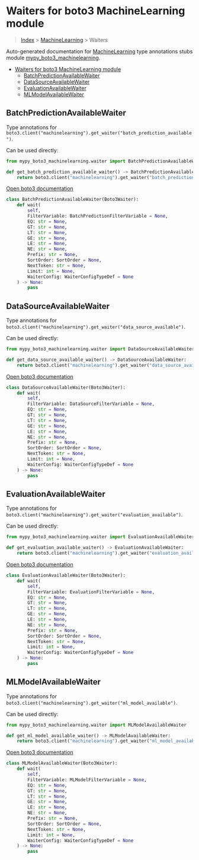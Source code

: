 # Waiters for boto3 MachineLearning module

> [Index](../README.md) > [MachineLearning](./README.md) > Waiters

Auto-generated documentation for [MachineLearning](https://boto3.amazonaws.com/v1/documentation/api/latest/reference/services/machinelearning.html#MachineLearning)
type annotations stubs module [mypy_boto3_machinelearning](https://pypi.org/project/mypy-boto3-machinelearning/).

- [Waiters for boto3 MachineLearning module](#waiters-for-boto3-machinelearning-module)
  - [BatchPredictionAvailableWaiter](#batchpredictionavailablewaiter)
  - [DataSourceAvailableWaiter](#datasourceavailablewaiter)
  - [EvaluationAvailableWaiter](#evaluationavailablewaiter)
  - [MLModelAvailableWaiter](#mlmodelavailablewaiter)

## BatchPredictionAvailableWaiter

Type annotations for `boto3.client("machinelearning").get_waiter("batch_prediction_available")`.

Can be used directly:

```python
from mypy_boto3_machinelearning.waiter import BatchPredictionAvailableWaiter

def get_batch_prediction_available_waiter() -> BatchPredictionAvailableWaiter:
    return boto3.client("machinelearning").get_waiter("batch_prediction_available")
```

[Open boto3 documentation](https://boto3.amazonaws.com/v1/documentation/api/latest/reference/services/machinelearning.html#MachineLearning.Waiter.batch_prediction_available)

```python
class BatchPredictionAvailableWaiter(Boto3Waiter):
    def wait(
        self,
        FilterVariable: BatchPredictionFilterVariable = None,
        EQ: str = None,
        GT: str = None,
        LT: str = None,
        GE: str = None,
        LE: str = None,
        NE: str = None,
        Prefix: str = None,
        SortOrder: SortOrder = None,
        NextToken: str = None,
        Limit: int = None,
        WaiterConfig: WaiterConfigTypeDef = None
    ) -> None:
        pass
```
## DataSourceAvailableWaiter

Type annotations for `boto3.client("machinelearning").get_waiter("data_source_available")`.

Can be used directly:

```python
from mypy_boto3_machinelearning.waiter import DataSourceAvailableWaiter

def get_data_source_available_waiter() -> DataSourceAvailableWaiter:
    return boto3.client("machinelearning").get_waiter("data_source_available")
```

[Open boto3 documentation](https://boto3.amazonaws.com/v1/documentation/api/latest/reference/services/machinelearning.html#MachineLearning.Waiter.data_source_available)

```python
class DataSourceAvailableWaiter(Boto3Waiter):
    def wait(
        self,
        FilterVariable: DataSourceFilterVariable = None,
        EQ: str = None,
        GT: str = None,
        LT: str = None,
        GE: str = None,
        LE: str = None,
        NE: str = None,
        Prefix: str = None,
        SortOrder: SortOrder = None,
        NextToken: str = None,
        Limit: int = None,
        WaiterConfig: WaiterConfigTypeDef = None
    ) -> None:
        pass
```
## EvaluationAvailableWaiter

Type annotations for `boto3.client("machinelearning").get_waiter("evaluation_available")`.

Can be used directly:

```python
from mypy_boto3_machinelearning.waiter import EvaluationAvailableWaiter

def get_evaluation_available_waiter() -> EvaluationAvailableWaiter:
    return boto3.client("machinelearning").get_waiter("evaluation_available")
```

[Open boto3 documentation](https://boto3.amazonaws.com/v1/documentation/api/latest/reference/services/machinelearning.html#MachineLearning.Waiter.evaluation_available)

```python
class EvaluationAvailableWaiter(Boto3Waiter):
    def wait(
        self,
        FilterVariable: EvaluationFilterVariable = None,
        EQ: str = None,
        GT: str = None,
        LT: str = None,
        GE: str = None,
        LE: str = None,
        NE: str = None,
        Prefix: str = None,
        SortOrder: SortOrder = None,
        NextToken: str = None,
        Limit: int = None,
        WaiterConfig: WaiterConfigTypeDef = None
    ) -> None:
        pass
```
## MLModelAvailableWaiter

Type annotations for `boto3.client("machinelearning").get_waiter("ml_model_available")`.

Can be used directly:

```python
from mypy_boto3_machinelearning.waiter import MLModelAvailableWaiter

def get_ml_model_available_waiter() -> MLModelAvailableWaiter:
    return boto3.client("machinelearning").get_waiter("ml_model_available")
```

[Open boto3 documentation](https://boto3.amazonaws.com/v1/documentation/api/latest/reference/services/machinelearning.html#MachineLearning.Waiter.ml_model_available)

```python
class MLModelAvailableWaiter(Boto3Waiter):
    def wait(
        self,
        FilterVariable: MLModelFilterVariable = None,
        EQ: str = None,
        GT: str = None,
        LT: str = None,
        GE: str = None,
        LE: str = None,
        NE: str = None,
        Prefix: str = None,
        SortOrder: SortOrder = None,
        NextToken: str = None,
        Limit: int = None,
        WaiterConfig: WaiterConfigTypeDef = None
    ) -> None:
        pass
```